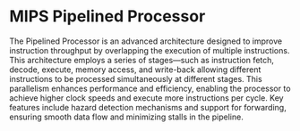 # MIPS Pipelined Processor
The Pipelined Processor is an advanced architecture designed to improve instruction throughput by overlapping the execution of multiple instructions. This architecture employs a series of stages—such as instruction fetch, decode, execute, memory access, and write-back allowing different instructions to be processed simultaneously at different stages. This parallelism enhances performance and efficiency, enabling the processor to achieve higher clock speeds and execute more instructions per cycle. Key features include hazard detection mechanisms and support for forwarding, ensuring smooth data flow and minimizing stalls in the pipeline.
